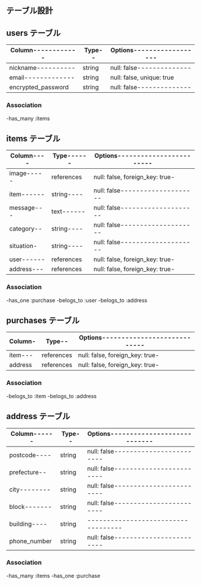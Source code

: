 ## テーブル設計


## users テーブル

|Column------------|Type--|Options------------------|
|------------------|------|-------------------------|
|nickname----------|string|null: false--------------|
|email-------------|string|null: false, unique: true|
|encrypted_password|string|null: false--------------|

### Association

-has_many :items


## items テーブル

|Column----|Type------|Options------------------------|
|----------|----------|-------------------------------|
|image-----|references|null: false, foreign_key: true-|
|item------|string----|null: false--------------------|
|message---|text------|null: false--------------------|
|category--|string----|null: false--------------------|
|situation-|string----|null: false--------------------|
|user------|references|null: false, foreign_key: true-|
|address---|references|null: false, foreign_key: true-|

### Association

-has_one :purchase
-belogs_to :user
-belogs_to :address


## purchases テーブル

|Column-|Type--|Options----------------------------|
|-------|------|-----------------------------------|
|item---|references|null: false, foreign_key: true-|
|address|references|null: false, foreign_key: true-|

### Association

-belogs_to :item
-belogs_to :address


## address テーブル

|Column------|Type--|Options----------------------------|
|------------|------|-----------------------------------|
|postcode----|string|null: false------------------------|
|prefecture--|string|null: false------------------------|
|city--------|string|null: false------------------------|
|block-------|string|null: false------------------------|
|building----|string|-----------------------------------|
|phone_number|string|null: false------------------------|

### Association

-has_many :items
-has_one :purchase
